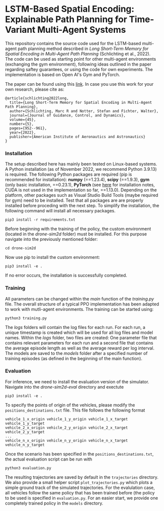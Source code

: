 # LSTM-Based Spatial Encoding: Explainable Path Planning for Time-Variant Multi-Agent Systems 
This repository contains the source code used for the LSTM-based multi-agent path planning method described in *Long Short-Term Memory for Spatial Encoding in Multi-Agent Path Planning* (Schlichting et al., 2022).
The code can be used as starting point for other multi-agent environments (exchanging the gym environment), following ideas outlined in the paper regarding saftey guarantees, 
or using the code for own experiments. The implementation is based on Open AI's Gym and PyTorch. 


The paper can be found using this [link](https://arc.aiaa.org/doi/full/10.2514/1.G006129). In case you use this work for your own research, please cite as:

```
@article{schlichting2022long,
  title={Long Short-Term Memory for Spatial Encoding in Multi-Agent Path Planning},
  author={Schlichting, Marc R and Notter, Stefan and Fichter, Walter},
  journal={Journal of Guidance, Control, and Dynamics},
  volume={45},
  number={5},
  pages={952--961},
  year={2022},
  publisher={American Institute of Aeronautics and Astronautics}
}
```

### Installation
The setup described here has mainly been tested on Linux-based systems. A Python installation (as of November 2022, we recommend Python 3.9.13) is required. The following Python packages are required (pip is recommended for installation): **numpy** (==1.23.4), **scipy** (==1.9.3), **gym** (only basic installation, ==0.23.1), **PyTorch** (see [here](https://pytorch.org/) for installation notes, CUDA is not used in the implementation so far, ==1.13.0). Depending on the platform, other packages such as Visual Studio Build Tools (maybe required for gym) need to be installed. Test that all packages are are properly installed before proceding with the next step. To simplify the installation, the following command will install all necessary packages.

```
pip3 install -r requirements.txt
```

Before beginning with the training of the policy, the custom environment (located in the *drone-sim2d* folder) must be installed. For this purpose navigate into the previously mentioned folder:
```
cd drone-sim2d
```
Now use pip to install the custom environment:
```
pip3 install -e .
```
If no error occurs, the installation is successfully completed.

### Training
All parameters can be changed within the *main* function of the *training.py* file. The overall structure of a typical PPO implementation has been adapted to work with mutli-agent environments. The training can be started using:
```
python3 training.py
```
The *logs* folders will contain the log files for each run. For each run, a unique timestamp is created which will be used for all log files and model names. Within the *logs* folder, two files are created: One parameter file that contains relevant parameters for each run and a second file that contains the average episode length as well as the average reward per log interval. The models are saved to the *models* folder after a specified number of training episodes (as defined in the beginning of the main function). 

### Evaluation
For inference, we need to install the evaluation version of the simulator. Navigate into the *drone-sim2d-eval* directory and exectute
```
pip3 install -e .
```
To specify the points of origin of the vehicles, please modify the `positions_destinations.txt` file. This file follows the following format
```
vehicle_1_x_origin vehicle_1_y_origin vehicle_1_x_target vehicle_1_y_target 
vehicle_2_x_origin vehicle_2_y_origin vehicle_2_x_target vehicle_2_y_target 
...
vehicle_n_x_origin vehicle_n_y_origin vehicle_n_x_target vehicle_n_y_target 
```
Once the scenario has been specified in the `positions_destinations.txt`, the actual evaluation script can be run with
```
python3 evaluation.py
```
The resulting trajectories are saved by default in the `trajectories` directory. We also provide a small helper script `plot_trajectories.py` which plots a simple ground track of the simulated trajectories. For the evalulation case, all vehicles follow the same policy that has been trained before (the policy to be used is specified in `evaluation.py`. For an easier start, we provide one completely trained policy in the `models` directory.
